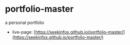 # portfolio-master
a personal portfolio

- live-page: [https://seekinfox.github.io/portfolio-master/](https://seekinfox.github.io/portfolio-master/)
